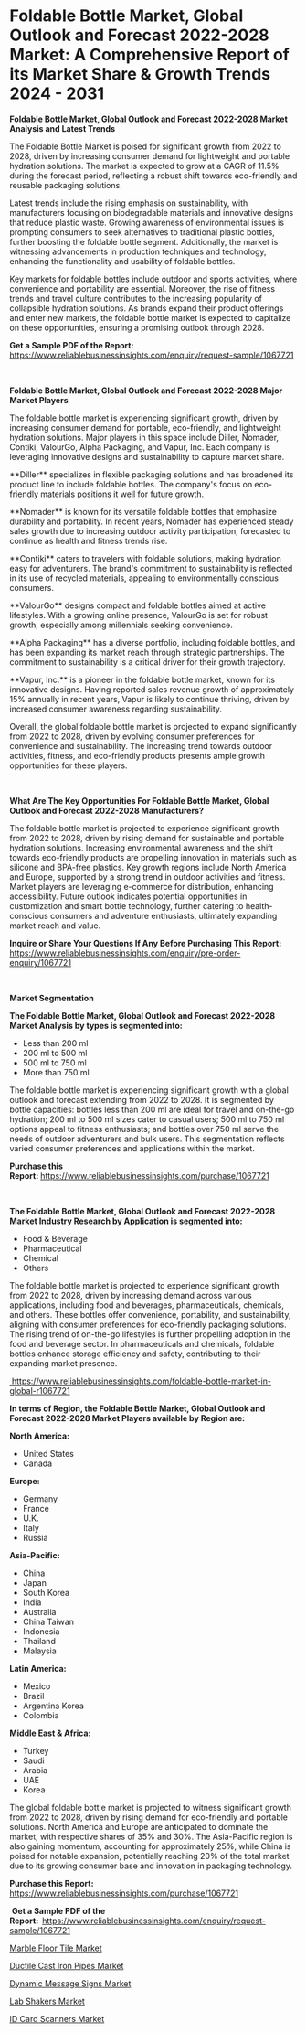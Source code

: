 <p><h1>Foldable Bottle Market, Global Outlook and Forecast 2022-2028 Market: A Comprehensive Report of its Market Share & Growth Trends 2024 - 2031</h1></p><p><strong>Foldable Bottle Market, Global Outlook and Forecast 2022-2028 Market Analysis and Latest Trends</strong></p>
<p><p>The Foldable Bottle Market is poised for significant growth from 2022 to 2028, driven by increasing consumer demand for lightweight and portable hydration solutions. The market is expected to grow at a CAGR of 11.5% during the forecast period, reflecting a robust shift towards eco-friendly and reusable packaging solutions. </p><p>Latest trends include the rising emphasis on sustainability, with manufacturers focusing on biodegradable materials and innovative designs that reduce plastic waste. Growing awareness of environmental issues is prompting consumers to seek alternatives to traditional plastic bottles, further boosting the foldable bottle segment. Additionally, the market is witnessing advancements in production techniques and technology, enhancing the functionality and usability of foldable bottles.</p><p>Key markets for foldable bottles include outdoor and sports activities, where convenience and portability are essential. Moreover, the rise of fitness trends and travel culture contributes to the increasing popularity of collapsible hydration solutions. As brands expand their product offerings and enter new markets, the foldable bottle market is expected to capitalize on these opportunities, ensuring a promising outlook through 2028.</p></p>
<p><strong>Get a Sample PDF of the Report:&nbsp;</strong> <a href="https://www.reliablebusinessinsights.com/enquiry/request-sample/1067721">https://www.reliablebusinessinsights.com/enquiry/request-sample/1067721</a></p>
<p>&nbsp;</p>
<p><strong>Foldable Bottle Market, Global Outlook and Forecast 2022-2028 Major Market Players</strong></p>
<p><p>The foldable bottle market is experiencing significant growth, driven by increasing consumer demand for portable, eco-friendly, and lightweight hydration solutions. Major players in this space include Diller, Nomader, Contiki, ValourGo, Alpha Packaging, and Vapur, Inc. Each company is leveraging innovative designs and sustainability to capture market share.</p><p>**Diller** specializes in flexible packaging solutions and has broadened its product line to include foldable bottles. The company's focus on eco-friendly materials positions it well for future growth. </p><p>**Nomader** is known for its versatile foldable bottles that emphasize durability and portability. In recent years, Nomader has experienced steady sales growth due to increasing outdoor activity participation, forecasted to continue as health and fitness trends rise.</p><p>**Contiki** caters to travelers with foldable solutions, making hydration easy for adventurers. The brand's commitment to sustainability is reflected in its use of recycled materials, appealing to environmentally conscious consumers.</p><p>**ValourGo** designs compact and foldable bottles aimed at active lifestyles. With a growing online presence, ValourGo is set for robust growth, especially among millennials seeking convenience.</p><p>**Alpha Packaging** has a diverse portfolio, including foldable bottles, and has been expanding its market reach through strategic partnerships. The commitment to sustainability is a critical driver for their growth trajectory.</p><p>**Vapur, Inc.** is a pioneer in the foldable bottle market, known for its innovative designs. Having reported sales revenue growth of approximately 15% annually in recent years, Vapur is likely to continue thriving, driven by increased consumer awareness regarding sustainability.</p><p>Overall, the global foldable bottle market is projected to expand significantly from 2022 to 2028, driven by evolving consumer preferences for convenience and sustainability. The increasing trend towards outdoor activities, fitness, and eco-friendly products presents ample growth opportunities for these players.</p></p>
<p>&nbsp;</p>
<p><strong>What Are The Key Opportunities For Foldable Bottle Market, Global Outlook and Forecast 2022-2028 Manufacturers?</strong></p>
<p><p>The foldable bottle market is projected to experience significant growth from 2022 to 2028, driven by rising demand for sustainable and portable hydration solutions. Increasing environmental awareness and the shift towards eco-friendly products are propelling innovation in materials such as silicone and BPA-free plastics. Key growth regions include North America and Europe, supported by a strong trend in outdoor activities and fitness. Market players are leveraging e-commerce for distribution, enhancing accessibility. Future outlook indicates potential opportunities in customization and smart bottle technology, further catering to health-conscious consumers and adventure enthusiasts, ultimately expanding market reach and value.</p></p>
<p><strong>Inquire or Share Your Questions If Any Before Purchasing This Report:</strong> <a href="https://www.reliablebusinessinsights.com/enquiry/pre-order-enquiry/1067721">https://www.reliablebusinessinsights.com/enquiry/pre-order-enquiry/1067721</a></p>
<p>&nbsp;</p>
<p><strong>Market Segmentation</strong></p>
<p><strong>The Foldable Bottle Market, Global Outlook and Forecast 2022-2028 Market Analysis by types is segmented into:</strong></p>
<p><ul><li>Less than 200 ml</li><li>200 ml to 500 ml</li><li>500 ml to 750 ml</li><li>More than 750 ml</li></ul></p>
<p><p>The foldable bottle market is experiencing significant growth with a global outlook and forecast extending from 2022 to 2028. It is segmented by bottle capacities: bottles less than 200 ml are ideal for travel and on-the-go hydration; 200 ml to 500 ml sizes cater to casual users; 500 ml to 750 ml options appeal to fitness enthusiasts; and bottles over 750 ml serve the needs of outdoor adventurers and bulk users. This segmentation reflects varied consumer preferences and applications within the market.</p></p>
<p><strong>Purchase this Report:&nbsp;</strong><a href="https://www.reliablebusinessinsights.com/purchase/1067721">https://www.reliablebusinessinsights.com/purchase/1067721</a></p>
<p>&nbsp;</p>
<p><strong>The Foldable Bottle Market, Global Outlook and Forecast 2022-2028 Market Industry Research by Application is segmented into:</strong></p>
<p><ul><li>Food & Beverage</li><li>Pharmaceutical</li><li>Chemical</li><li>Others</li></ul></p>
<p><p>The foldable bottle market is projected to experience significant growth from 2022 to 2028, driven by increasing demand across various applications, including food and beverages, pharmaceuticals, chemicals, and others. These bottles offer convenience, portability, and sustainability, aligning with consumer preferences for eco-friendly packaging solutions. The rising trend of on-the-go lifestyles is further propelling adoption in the food and beverage sector. In pharmaceuticals and chemicals, foldable bottles enhance storage efficiency and safety, contributing to their expanding market presence.</p></p>
<p><a href="https://www.reliablebusinessinsights.com/foldable-bottle-market-in-global-r1067721">&nbsp;https://www.reliablebusinessinsights.com/foldable-bottle-market-in-global-r1067721</a></p>
<p><strong>In terms of Region, the Foldable Bottle Market, Global Outlook and Forecast 2022-2028 Market Players available by Region are:</strong></p>
<p>
    <p> <strong> North America: </strong>
        <ul>
            <li>United States</li>
            <li>Canada</li>
        </ul>
        </p> 
    <p> <strong> Europe: </strong>
        <ul>
            <li>Germany</li>
            <li>France</li>
            <li>U.K.</li>
            <li>Italy</li>
            <li>Russia</li>
        </ul>
        </p> 
    <p> <strong> Asia-Pacific: </strong>
        <ul>
            <li>China</li>
            <li>Japan</li>
            <li>South Korea</li>
            <li>India</li>
            <li>Australia</li>
            <li>China Taiwan</li>
            <li>Indonesia</li>
            <li>Thailand</li>
            <li>Malaysia</li>
        </ul>
        </p> 
    <p> <strong> Latin America: </strong>
        <ul>
            <li>Mexico</li>
            <li>Brazil</li>
            <li>Argentina Korea</li>
            <li>Colombia</li>
        </ul>
        </p> 
    <p> <strong> Middle East & Africa: </strong>
        <ul>
            <li>Turkey</li>
            <li>Saudi</li>
            <li>Arabia</li>
            <li>UAE</li>
            <li>Korea</li>
        </ul>
    </p>
    </p>
<p><p>The global foldable bottle market is projected to witness significant growth from 2022 to 2028, driven by rising demand for eco-friendly and portable solutions. North America and Europe are anticipated to dominate the market, with respective shares of 35% and 30%. The Asia-Pacific region is also gaining momentum, accounting for approximately 25%, while China is poised for notable expansion, potentially reaching 20% of the total market due to its growing consumer base and innovation in packaging technology.</p></p>
<p><strong>Purchase this Report: </strong><a href="https://www.reliablebusinessinsights.com/purchase/1067721">https://www.reliablebusinessinsights.com/purchase/1067721</a></p>
<p>&nbsp;<strong>Get a Sample PDF of the Report:&nbsp;&nbsp;</strong><a href="https://www.reliablebusinessinsights.com/enquiry/request-sample/1067721">https://www.reliablebusinessinsights.com/enquiry/request-sample/1067721</a></p>
<p><strong></strong></p>
<p><p><a href="https://issuu.com/reportprime-2/docs/marble-floor-tile-market-size-2030._76e62d5fdb01f7">Marble Floor Tile Market</a></p><p><a href="https://medium.com/@rasauncoleman1/the-global-ductile-cast-iron-pipes-market-is-at-the-forefront-of-innovation-driving-rapid-44bb90b6fab9">Ductile Cast Iron Pipes Market</a></p><p><a href="https://www.linkedin.com/pulse/dynamic-message-signs-market-size-share-analysis-growth-trends-vpdpf?trackingId=dqGIwee3Q%2F6WFDQ9P%2BKfcQ%3D%3D">Dynamic Message Signs Market</a></p><p><a href="https://medium.com/@rasauncoleman1/the-lab-shakers-market-industry-provides-a-comprehensive-and-current-analysis-of-the-sector-8be9ae704bfd">Lab Shakers Market</a></p><p><a href="https://www.linkedin.com/pulse/driving-factors-behind-id-card-scanners-market-trends-applications-systf?trackingId=4t6egMeHRP6xf%2BUSxJnXrg%3D%3D">ID Card Scanners Market</a></p></p>